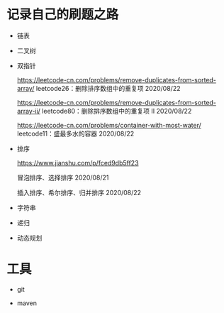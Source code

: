 # 记录自己的刷题之路

- 链表

- 二叉树

- 双指针

  https://leetcode-cn.com/problems/remove-duplicates-from-sorted-array/    leetcode26：删除排序数组中的重复项  2020/08/22
  
  https://leetcode-cn.com/problems/remove-duplicates-from-sorted-array-ii/ leetcode80：删除排序数组中的重复项 II  2020/08/22
  
  https://leetcode-cn.com/problems/container-with-most-water/   leetcode11：盛最多水的容器  2020/08/22
  

- 排序

  https://www.jianshu.com/p/fced9db5ff23
  
  冒泡排序、选择排序  2020/08/21
  
  插入排序、希尔排序、归并排序  2020/08/22
  
- 字符串

- 递归

- 动态规划

# 工具

- git

- maven
